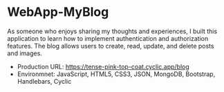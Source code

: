# WebApp-MyBlog
As someone who enjoys sharing my thoughts and experiences, I built this application to learn how to implement authentication and authorization features. The blog allows users to create, read, update, and delete posts and images.

- Production URL: https://tense-pink-top-coat.cyclic.app/blog
- Environmnet: JavaScript, HTML5, CSS3, JSON, MongoDB, Bootstrap, Handlebars, Cyclic

